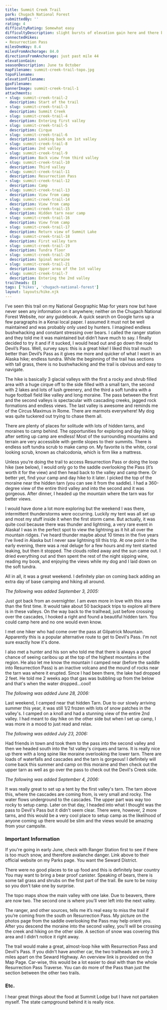 ```yaml
---
title: Summit Creek Trail
park: Chugach National Forest
submittedBy: ''
rating: 4
difficultyRating: Somewhat easy
difficultyDescription: slight bursts of elevation gain here and there but nothing overwhelming
connectedHikes:
- Resurrection Pass
milesOneWay: 8.4
milesFromAnchorage: 84.0
directionsFromAnchorage: just past mile 44
elevationGain: 
seasonDescription: June to October
mapFilename: summit-creek-trail-topo.jpg
topoFilename: 
elevationFilename: 
gpxFilename: 
bannerImage: summit-creek-trail-1
attachments:
- slug: summit-creek-trail-2
  description: Start of the trail
- slug: summit-creek-trail-3
  description: Summit Creek
- slug: summit-creek-trail-4
  description: Entering first valley
- slug: summit-creek-trail-5
  description: Cirque
- slug: summit-creek-trail-6
  description: Looking back on 1st valley
- slug: summit-creek-trail-8
  description: 2nd valley
- slug: summit-creek-trail-9
  description: Back view from third valley
- slug: summit-creek-trail-10
  description: Third valley
- slug: summit-creek-trail-11
  description: Resurrection Pass
- slug: summit-creek-trail-12
  description: Camp
- slug: summit-creek-trail-13
  description: View from camp
- slug: summit-creek-trail-14
  description: View from camp
- slug: summit-creek-trail-15
  description: Hidden tarn near camp
- slug: summit-creek-trail-16
  description: View from camp
- slug: summit-creek-trail-17
  description: Return view of Summit Lake
- slug: summit-creek-trail-18
  description: First valley tarn
- slug: summit-creek-trail-19
  description: Tundra floor
- slug: summit-creek-trail-20
  description: Spinal moraine
- slug: summit-creek-trail-21
  description: Upper area of the 1st valley
- slug: summit-creek-trail-7
  description: Entering the 2nd valley
trailheads: []
tags: ['hikes', 'chugach-national-forest']
layout: layouts/hike.njk
---
```

I’ve seen this trail on my National Geographic Map for years now but have never seen any information on it anywhere; neither on the Chugach National Forest Website, nor any guidebook. A quick search on Google turns up a few paragraphs in a Kenai local paper. I assumed it must not be well maintained and was probably only used by hunters. I imagined endless bushwhacking and constant stressing over bears. I called the ranger station and they told me it was maintained but didn’t have much to say. I finally decided to try it and if it sucked, I would head out and go down the road to Devil’s Pass. Well, survey says: this is a great hike! I liked this trail much better than Devil’s Pass as it gives me more and quicker of what I want in an Alaska hike; endless tundra. While the beginning of the trail has sections with tall grass, there is no bushwhacking and the trail is obvious and easy to navigate. 

The hike is basically 3 glacial valleys with the first a rocky and shrub filled area with a huge cirque off to the side filled with a small tarn, the second with 2 lakes and lots of lush greenery, and the third a soft tundra with a huge football field like valley and long moraine. The pass between the first and the second valleys is spectacular with cascading creeks, jagged rock formations and endless views. The last valley is awesome and reminds me of the Circus Maximus in Rome. There are marmots everywhere! My dog was quite tuckered out trying to chase them all. 

There are plenty of places for solitude with lots of hidden tarns, and moraines to camp behind. The opportunities for exploring and day hiking after setting up camp are endless! Most of the surrounding mountains and terrain are very accessible with gentle slopes to their summits. There is endless soft tundra scrub to make camp on. My favorite is the white, coral looking scrub, known as chalcodonia, which is firm like a mattress. 

Unless you’re doing the trail to access Resurrection Pass or doing the loop hike (see below), I would only go to the saddle overlooking the Pass (it’s worth it for the view) and then head back to the valley and camp there. Or better yet, find your camp and day hike to it later. I picked the top of the moraine near the hidden tarn (you can see it from the saddle). I had a 360-degree view of the entire third valley and into the second and it was gorgeous. After dinner, I headed up the mountain where the tarn was for better views. 

I would have done a lot more exploring but the weekend I was there, intermittent thunderstorms were occurring. Luckily my tent was all set up and most my stuff inside it when the first storm came. But actually, it was quite cool because there was thunder and lightning, a very rare event in Alaska! I was in the perfect spot to view the lightning as it hit all over the mountain ridges. I’ve heard thunder maybe about 10 times in the five years I’ve lived in Alaska but I never saw lightning till this trip. At one point in the early evening, there was a real deluge for a few hours and my tent started leaking, but then it stopped. The clouds rolled away and the sun came out. I dried everything out and then spent the rest of the night sipping wine, reading my book, and enjoying the views while my dog and I laid down on the soft tundra. 

All in all, it was a great weekend. I definitely plan on coming back adding an extra day of base camping and hiking all around.

*The following was added September 3, 2005:*

Just got back from an overnighter. I am even more in love with this area than the first time. It would take about 50 backpack trips to explore all there is in these valleys. On the way back to the trailhead, just before crossing over the cascades, I hooked a right and found a beautiful hidden tarn. You could camp here and no one would even know.

I met one hiker who had come over the pass at Gilpatrick Mountain. Apparently this is a popular alternative route to get to Devil's Pass. I'm not sure exactly how it's done.

I also met a hunter and his son who told me that there is always a good chance of seeing caribou up at the top of the highest mountains in the region. He also let me know the mountain I camped near (before the saddle into Resurrection Pass) is an inactive volcano and the mound of rocks near the tarn was where it erupted. Since I had been there, the lake had dropped 2 feet. He told me 2 weeks ago that gas was bubbling up from the below and that's when the water dropped...cool!

*The following was added June 28, 2006:*

Last weekend, I camped near that hidden Tarn. Due to our slowly arriving summer this year, it was still 1/2 frozen with lots of snow patches in the valley's. I camped on a knoll and had a stunning view of the entire 2nd valley. I had meant to day hike on the other side but when I set up camp, I was more in a mood to just read and relax.

*The following was added July 23, 2006:*

Had friends in town and took them to the pass into the second valley and then we headed south into the 1st valley's cirques and tarns. It is really nice up there with a long spine like moraine overlooking the lower tarn. There are loads of waterfalls and cascades and the tarn is gorgeous! I definitely will come back this summer and camp on this moraine and then check out the upper tarn as well as go over the pass to check out the Devil's Creek side.

*The following was added September 4, 2006:*

It was really great to set up a tent by the first valley's tarn. The tarn above this, where the cascades are coming from, is very small and rocky. The water flows underground to the cascades. The upper part was way too rocky to setup camp. Later on that day, I headed into what I thought was the pass to Devil's Pass but it didn't seem clear. There were, however, 2 more tarns, and this would be a very cool place to setup camp as the likelihood of anyone coming up there would be slim and the views would be amazing from your campsite.

### Important Information

If you're going in early June, check with Ranger Station first to see if there is too much snow, and therefore avalanche danger. Link above to their official website on my Parks page. You want the Seward District.

There were no good places to tie up food and this is definitely bear country You may want to bring a bear proof canister. Speaking of bears, there is some tall grass and shrubs on the first part of the trail. Be sure to be noisy so you don’t take one by surprise.

The topo maps show the main valley with one lake. Due to beavers, there are now two. The second one is where you’ll veer left into the next valley.

The ranger, and other sources, tells me it’s real easy to miss the trail if you’re coming from the south on Resurrection Pass. My picture on the photos page from the saddle overlooking the Pass may help orient you.
After you descend the moraine into the second valley, you’ll will be crossing the creek and hiking on the other side. A section of snow was covering this area and I didn’t notice it right away.

The trail would make a great, almost-loop hike with Resurrection Pass and Devil's Pass. If you didn't have another car, the two trailheads are only 3 miles apart on the Seward Highway. An overview link is provided on the Map Page. Car-wise, this would be a lot easier to deal with than the whole Resurrection Pass Traverse. You can do more of the Pass than just the section between the other two trails.

### Etc.

I hear great things about the food at Summit Lodge but I have not partaken myself. The state campground behind it is really nice.